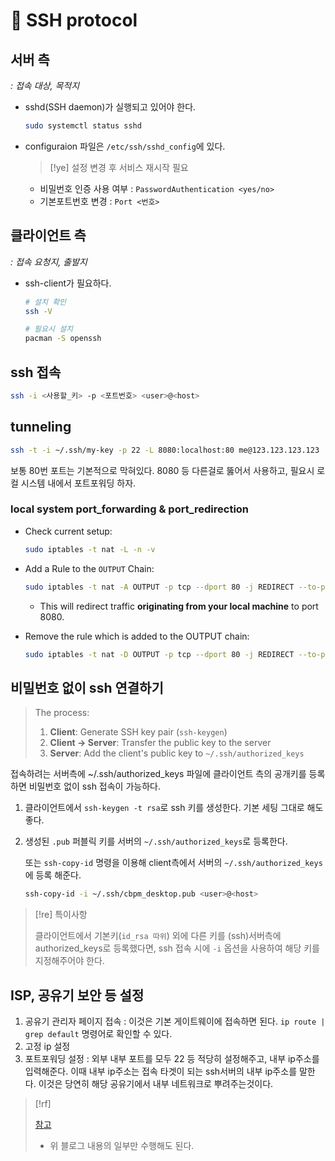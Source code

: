 # 󰏢 SSH protocol




## 서버 측

_: 접속 대상, 목적지_

- sshd(SSH daemon)가 실행되고 있어야 한다.

  ```bash
  sudo systemctl status sshd
  ```

- configuraion 파일은 `/etc/ssh/sshd_config`에 있다.

  > [!ye] 설정 변경 후 서비스 재시작 필요

  - 비밀번호 인증 사용 여부
    : `PasswordAuthentication <yes/no>`
  - 기본포트번호 변경
    : `Port <번호>`


## 클라이언트 측

_: 접속 요청지, 출발지_

- ssh-client가 필요하다.

  ```bash
  # 설치 확인
  ssh -V

  # 필요시 설치
  pacman -S openssh
  ```


## ssh 접속

```bash
ssh -i <사용할_키> -p <포트번호> <user>@<host>
```



## tunneling

```bash
ssh -t -i ~/.ssh/my-key -p 22 -L 8080:localhost:80 me@123.123.123.123
```

보통 80번 포트는 기본적으로 막혀있다. 8080 등 다른걸로 뚫어서 사용하고, 필요시 로컬 시스템 내에서
포트포워딩 하자.


### local system port_forwarding & port_redirection

- Check current setup:
  ```bash
  sudo iptables -t nat -L -n -v
  ```



- Add a Rule to the `OUTPUT` Chain:
  ```bash
  sudo iptables -t nat -A OUTPUT -p tcp --dport 80 -j REDIRECT --to-port 8080
  ```
  - This will redirect traffic **originating from your local machine** to port 8080.



- Remove the rule which is added to the OUTPUT chain:
  ```bash
  sudo iptables -t nat -D OUTPUT -p tcp --dport 80 -j REDIRECT --to-port 8080
  ```



## 비밀번호 없이 ssh 연결하기

> The process:
> 
> 1. **Client**: Generate SSH key pair (`ssh-keygen`)
> 2. **Client → Server**: Transfer the public key to the server
> 3. **Server**: Add the client's public key to `~/.ssh/authorized_keys`

접속하려는 서버측에 ~/.ssh/authorized_keys 파일에 클라이언트 측의 공개키를 등록하면 비밀번호 없이 ssh 접속이 가능하다.

1. 클라이언트에서 `ssh-keygen -t rsa`로 ssh 키를 생성한다.
   기본 세팅 그대로 해도 좋다.

2. 생성된 `.pub` 퍼블릭 키를 서버의  `~/.ssh/authorized_keys`로 등록한다.

   또는 `ssh-copy-id` 명령을 이용해 client측에서 서버의 `~/.ssh/authorized_keys`에 등록 해준다.

   ```bash
   ssh-copy-id -i ~/.ssh/cbpm_desktop.pub <user>@<host>
   ```

> [!re] 특이사항
>
> 클라이언트에서 기본키(`id_rsa 따위`) 외에 다른 키를 (ssh)서버측에 authorized_keys로 등록했다면, ssh 접속 시에 `-i` 옵션을 사용하여 해당 키를 지정해주어야 한다.


## ISP, 공유기 보안 등 설정

1. 공유기 관리자 페이지 접속
   : 이것은 기본 게이트웨이에 접속하면 된다. `ip route | grep default` 명령어로 확인할 수 있다.
2. 고정 ip 설정
3. 포트포워딩 설정
   : 외부 내부 포트를 모두 22 등 적당히 설정해주고, 내부 ip주소를 입력해준다.
   이때 내부 ip주소는 접속 타겟이 되는 ssh서버의 내부 ip주소를 말한다. 이것은 당연히 해당 공유기에서 내부 네트워크로 뿌려주는것이다.

> [!rf]
>
> [참고](https://happymkh.tistory.com/2)
> - 위 블로그 내용의 일부만 수행해도 된다.


